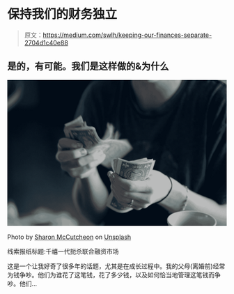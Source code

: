 # 保持我们的财务独立

> 原文：<https://medium.com/swlh/keeping-our-finances-separate-2704d1c40e88>

## 是的，有可能。我们是这样做的&为什么

![](img/4a06af5a73a04ac4beda86afad7af292.png)

Photo by [Sharon McCutcheon](https://unsplash.com/@sharonmccutcheon?utm_source=medium&utm_medium=referral) on [Unsplash](https://unsplash.com?utm_source=medium&utm_medium=referral)

线索报纸标题:千禧一代扼杀联合融资市场

这是一个让我好奇了很多年的话题，尤其是在成长过程中。我的父母(离婚前)经常为钱争吵。他们为谁花了这笔钱，花了多少钱，以及如何恰当地管理这笔钱而争吵。他们…